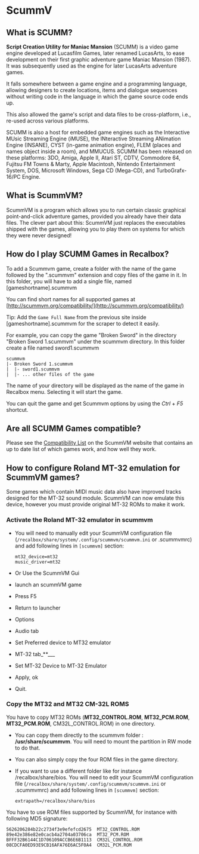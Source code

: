 # ScummV

## What is SCUMM?

**Script Creation Utility for Maniac Mansion** \(SCUMM\) is a video game engine developed at Lucasfilm Games, later renamed LucasArts, to ease development on their first graphic adventure game Maniac Mansion \(1987\). It was subsequently used as the engine for later LucasArts adventure games.

It falls somewhere between a game engine and a programming language, allowing designers to create locations, items and dialogue sequences without writing code in the language in which the game source code ends up.

This also allowed the game's script and data files to be cross-platform, i.e., re-used across various platforms.

SCUMM is also a host for embedded game engines such as the Interactive MUsic Streaming Engine \(iMUSE\), the INteractive Streaming ANimation Engine \(INSANE\), CYST \(in-game animation engine\), FLEM \(places and names object inside a room\), and MMUCUS. SCUMM has been released on these platforms: 3DO, Amiga, Apple II, Atari ST, CDTV, Commodore 64, Fujitsu FM Towns & Marty, Apple Macintosh, Nintendo Entertainment System, DOS, Microsoft Windows, Sega CD \(Mega-CD\), and TurboGrafx-16/PC Engine.



## What is ScummVM?

ScummVM is a program which allows you to run certain classic graphical point-and-click adventure games, provided you already have their data files. The clever part about this: ScummVM just replaces the executables shipped with the games, allowing you to play them on systems for which they were never designed!



## How do I play SCUMM Games in Recalbox?

To add a Scummvm game, create a folder with the name of the game followed by the ".scummvm" extension and copy files of the game in it. In this folder, you will have to add a single file, named \[gameshortname\].scummvm

You can find short names for all supported games at [http://scummvm.org/compatibility/](http://scummvm.org/compatibility/)

Tip: Add the `Game Full Name` from the previous site inside \[gameshortname\].scummvm for the scraper to detect it easily.

For example, you can copy the game "Broken Sword" in the directory "Broken Sword 1.scummvm" under the scummvm directory. In this folder create a file named sword1.scummvm

```text
scummvm
|- Broken Sword 1.scummvm
|  |- sword1.scummvm
|  |- ... other files of the game
```

The name of your directory will be displayed as the name of the game in Recalbox menu. Selecting it will start the game.

You can quit the game and get Scummvm options by using the _Ctrl_ + _F5_ shortcut.



## Are all SCUMM Games compatible?

Please see the [Compatibility List](http://scummvm.org/compatibility/>) on the ScummVM website that contains an up to date list of which games work, and how well they work.



## How to configure Roland MT-32 emulation for ScummVM games?

Some games which contain MIDI music data also have improved tracks designed for the MT-32 sound module. ScummVM can now emulate this device, however you must provide original MT-32 ROMs to make it work.



### Activate the Roland MT-32 emulator in scummvm

* You will need to manually edit your ScummVM configuration file \(`/recalbox/share/system/.config/scummvm/scummvm.ini` or .scummvmrc\) and add following lines in `[scummvm]` section:

  ```text
  mt32_device=mt32
  music_driver=mt32
  ```

* Or Use the ScummVM Gui
* launch an scummVM game
* Press F5
* Return to launcher
* Options
* Audio tab
* Set Preferred device to MT32 emulator
* MT-32 tab_\*\*\_\__
* Set MT-32 Device to MT-32 Emulator
* Apply, ok
* Quit.



### Copy the MT32 and MT32 CM-32L ROMS

You have to copy MT32 ROMs \(**MT32\_CONTROL.ROM**, **MT32\_PCM.ROM**, **MT32\_PCM.ROM**, CM32L\_CONTROL.ROM\) in one directory.

* You can copy them directly to the scummvm folder : **/usr/share/scummvm**. You will need to mount the partition in RW mode to do that.
* You can also simply copy the four ROM files in the game directory.
* If you want to use a different folder like for instance /recalbox/share/bios. You will need to edit your ScummVM configuration file \(`/recalbox/share/system/.config/scummvm/scummvm.ini` or .scummvmrc\) and add following lines in `[scummvm]` section:

  ```text
  extrapath=/recalbox/share/bios
  ```



You have to use ROM files supported by ScummVM, for instance with following MD5 signature:

```text
5626206284b22c2734f3e9efefcd2675  MT32_CONTROL.ROM
89e42e386e82e0cacb4a2704a03706ca  MT32_PCM.ROM
BFFF32B6144C1D706109ACCB6E6B1113  CM32L_CONTROL.ROM
08CDCFA0ED93E9CB16AFA76E6AC5F0A4  CM32L_PCM.ROM
```

